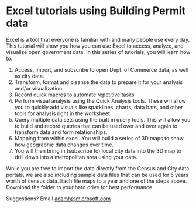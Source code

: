 # Excel tutorials using Building Permit data

Excel is a tool that everyone is familiar with and many people use every day.  This tutorial will show you how you can use Excel to access, analyze, and visualize open government data.  In this series of tutorials, you will learn how to:

1. Access, import, and subscribe to open Dept. of Commerce data, as well as city data.
2. Transform, format and cleanse the data to prepare it for your analysis and/or visualization
3. Record quick macros to automate repetitive tasks
4. Perform visual analysis using the Quick Analysis tools. These will allow you to quickly add visuals like sparklines, charts, data bars, and other tools for analysis right in the worksheet
5.  Query multiple data sets using the built in query tools.  This will allow you to build and record 
queries that can be used over and over again to transform data and form relationships.
6.  Mapping from within excel.  You will build a series of 3D maps to show how geographic data 
changes over time. 
7.  You will then bring in (subscribe to) local city data into the 3D map to drill down into a 
metropolitan area using your data.

While you are free to import the data directly from the Census and City data portals, we are also including sample data files that can be used for 5 years worth of census data.  Each file maps to a year and one of the steps above.  Download the folder to your hard drive for best performance.

Suggestions? Email adamh@microsoft.com
